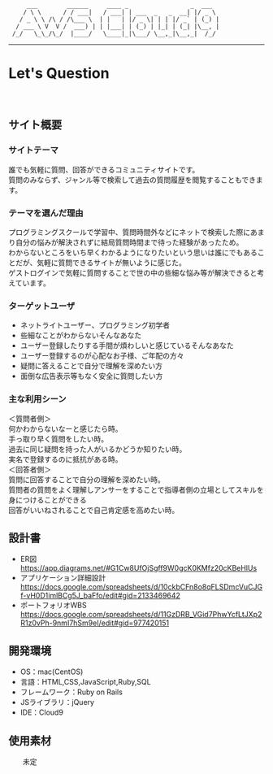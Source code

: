          ___        ______     ____ _                 _  ___  
        / \ \      / / ___|   / ___| | ___  _   _  __| |/ _ \ 
       / _ \ \ /\ / /\___ \  | |   | |/ _ \| | | |/ _` | (_) |
      / ___ \ V  V /  ___) | | |___| | (_) | |_| | (_| |\__, |
     /_/   \_\_/\_/  |____/   \____|_|\___/ \__,_|\__,_|  /_/ 
 ----------------------------------------------------------------- 
# Let's Question
　
## サイト概要

### サイトテーマ
誰でも気軽に質問、回答ができるコミュニティサイトです。<br>
質問のみならず、ジャンル等で検索して過去の質問履歴を閲覧することもできます。

### テーマを選んだ理由
プログラミングスクールで学習中、質問時間外などにネットで検索した際にあまり自分の悩みが解決されずに結局質問時間まで待った経験があったため。<br>
わからないところをいち早くわかるようになりたいという思いは誰にでもあることだが、気軽に質問できるサイトが無いように感じた。<br>
ゲストログインで気軽に質問することで世の中の些細な悩み等が解決できると考えています。


### ターゲットユーザ
- ネットライトユーザー、プログラミング初学者
- 些細なことがわからないそんなあなた
- ユーザー登録したりする手間が煩わしいと感じているそんなあなた
- ユーザー登録するのが心配なお子様、ご年配の方々
- 疑問に答えることで自分で理解を深めたい方
- 面倒な広告表示等もなく安全に質問したい方

### 主な利用シーン
＜質問者側＞<br>
何かわからないなーと感じたら時。<br>
手っ取り早く質問をしたい時。<br>
過去に同じ疑問を持った人がいるかどうか知りたい時。<br>
実名で登録するのに抵抗がある時。<br>
＜回答者側＞<br>
質問に回答することで自分の理解を深めたい時。<br>
質問者の質問をよく理解しアンサーをすることで指導者側の立場としてスキルを身につけることができる<br>
回答がいいねされることで自己肯定感を高めたい時。<br>
    
## 設計書
- ER図　　https://app.diagrams.net/#G1Cw8UfOjSgff9W0gcK0KMfz20cKBeHlUs<br>
- アプリケーション詳細設計　　https://docs.google.com/spreadsheets/d/10ckbCFn8o8qFLSDmcVuCJGf-vH0D1imlBCg5J_baFfo/edit#gid=2133469642<br>
- ポートフォリオWBS 　　https://docs.google.com/spreadsheets/d/11GzDRB_VGid7PhwYcfLtJXp2R1z0vPh-9nmI7hSm9eI/edit#gid=977420151<br>

## 開発環境
- OS：mac(CentOS)
- 言語：HTML,CSS,JavaScript,Ruby,SQL
- フレームワーク：Ruby on Rails
- JSライブラリ：jQuery
- IDE：Cloud9

## 使用素材
　　未定